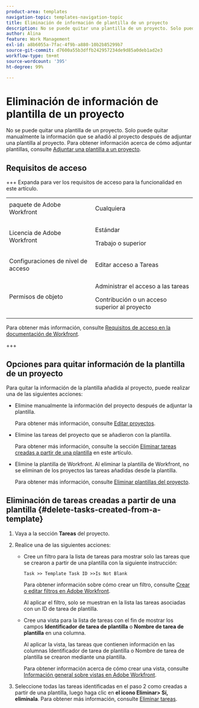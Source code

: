```yaml
---
product-area: templates
navigation-topic: templates-navigation-topic
title: Eliminación de información de plantilla de un proyecto
description: No se puede quitar una plantilla de un proyecto. Solo puede quitar manualmente la información que se añadió al proyecto después de adjuntar una plantilla al proyecto. Para obtener información sobre cómo adjuntar plantillas, consulte Adjuntar una plantilla a un proyecto.
author: Alina
feature: Work Management
exl-id: a8b6055a-7fac-4f9b-a880-10b2b85299b7
source-git-commit: d7600a55b3dffb242957234de9d85a0deb1ad2e3
workflow-type: tm+mt
source-wordcount: '395'
ht-degree: 99%

---
```


# Eliminación de información de plantilla de un proyecto

No se puede quitar una plantilla de un proyecto. Solo puede quitar manualmente la información que se añadió al proyecto después de adjuntar una plantilla al proyecto. Para obtener información acerca de cómo adjuntar plantillas, consulte [Adjuntar una plantilla a un proyecto](../../../manage-work/projects/create-and-manage-templates/attach-template-to-project.md).

## Requisitos de acceso

+++ Expanda para ver los requisitos de acceso para la funcionalidad en este artículo. 

<table style="table-layout:auto"> 
 <col> 
 <col> 
 <tbody> 
  <tr> 
   <td role="rowheader">paquete de Adobe Workfront</td> 
   <td> <p>Cualquiera</p> </td> 
  </tr> 
  <tr> 
   <td role="rowheader">Licencia de Adobe Workfront</td> 
   <td> <p>Estándar</p>
   <p>Trabajo o superior</p> </td> 
  </tr> 
  <tr> 
   <td role="rowheader">Configuraciones de nivel de acceso</td> 
   <td> <p>Editar acceso a Tareas</p>  </td> 
  </tr> 
  <tr> 
   <td role="rowheader">Permisos de objeto</td> 
   <td> <p>Administrar el acceso a las tareas </p> <p>Contribución o un acceso superior al proyecto</p>  </td> 
  </tr> 
 </tbody> 
</table>

Para obtener más información, consulte [Requisitos de acceso en la documentación de Workfront](/help/quicksilver/administration-and-setup/add-users/access-levels-and-object-permissions/access-level-requirements-in-documentation.md).

+++

<!--Old:

<table style="table-layout:auto"> 
 <col> 
 <col> 
 <tbody> 
  <tr> 
   <td role="rowheader">Adobe Workfront plan</td> 
   <td> <p>Any</p> </td> 
  </tr> 
  <tr> 
   <td role="rowheader">Adobe Workfront license*</td> 
   <td> <p>New: Standard</p>
   <p>Current: Work or higher</p> </td> 
  </tr> 
  <tr> 
   <td role="rowheader">Access level configurations</td> 
   <td> <p>Edit access to Tasks</p>  </td> 
  </tr> 
  <tr> 
   <td role="rowheader">Object permissions</td> 
   <td> <p>Manage access to tasks </p> <p>Contribute or higher access to the project </p>  </td> 
  </tr> 
 </tbody> 
</table>-->

## Opciones para quitar información de la plantilla de un proyecto

Para quitar la información de la plantilla añadida al proyecto, puede realizar una de las siguientes acciones:

* Elimine manualmente la información del proyecto después de adjuntar la plantilla.

  Para obtener más información, consulte [Editar proyectos](../../../manage-work/projects/manage-projects/edit-projects.md).

* Elimine las tareas del proyecto que se añadieron con la plantilla.

  Para obtener más información, consulte la sección [Eliminar tareas creadas a partir de una plantilla](#delete-tasks-created-from-a-template) en este artículo.

* Elimine la plantilla de Workfront. Al eliminar la plantilla de Workfront, no se eliminan de los proyectos las tareas añadidas desde la plantilla.

  Para obtener más información, consulte [Eliminar plantillas del proyecto](../../../manage-work/projects/create-and-manage-templates/delete-templates.md).

## Eliminación de tareas creadas a partir de una plantilla {#delete-tasks-created-from-a-template}

1. Vaya a la sección **Tareas** del proyecto.
1. Realice una de las siguientes acciones:

   * Cree un filtro para la lista de tareas para mostrar solo las tareas que se crearon a partir de una plantilla con la siguiente instrucción:

     ```
     Task >> Template Task ID >>Is Not Blank
     ```

     Para obtener información sobre cómo crear un filtro, consulte [Crear o editar filtros en Adobe Workfront](../../../reports-and-dashboards/reports/reporting-elements/create-filters.md).

     Al aplicar el filtro, solo se muestran en la lista las tareas asociadas con un ID de tarea de plantilla.

   * Cree una vista para la lista de tareas con el fin de mostrar los campos **Identificador de tarea de plantilla** o **Nombre de tarea de plantilla** en una columna.

     Al aplicar la vista, las tareas que contienen información en las columnas Identificador de tarea de plantilla o Nombre de tarea de plantilla se crearon mediante una plantilla.

     Para obtener información acerca de cómo crear una vista, consulte [Información general sobre vistas en Adobe Workfront](../../../reports-and-dashboards/reports/reporting-elements/views-overview.md).

1. Seleccione todas las tareas identificadas en el paso 2 como creadas a partir de una plantilla, luego haga clic en **el icono Eliminar**&#x200B;**> Sí, elimínala**. Para obtener más información, consulte [Eliminar tareas](../../../manage-work/tasks/manage-tasks/delete-tasks.md).
